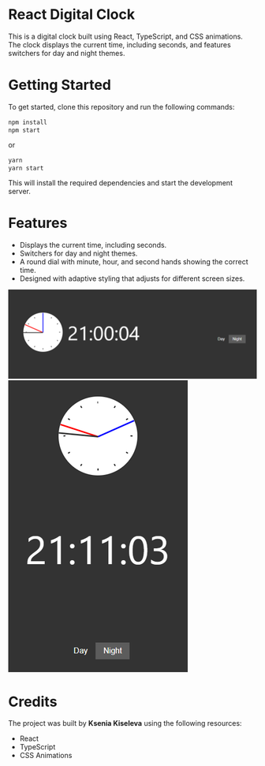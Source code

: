 # React Digital Clock

This is a digital clock built using React, TypeScript, and CSS animations. The clock displays the current time, including seconds, and features switchers for day and night themes.

# Getting Started

To get started, clone this repository and run the following commands:

```
npm install
npm start
```

or

```
yarn
yarn start
```

This will install the required dependencies and start the development server.

# Features
- Displays the current time, including seconds.
- Switchers for day and night themes.
- A round dial with minute, hour, and second hands showing the correct time.
- Designed with adaptive styling that adjusts for different screen sizes.


![Desktop](/src/assets/desktop.png)
![Mobile](/src/assets/mobile.png)

# Credits
The project was built by **Ksenia Kiseleva** using the following resources:

- React
- TypeScript
- CSS Animations